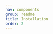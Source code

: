 ```yaml
---
nav: components
group: readme
title: Installation
order: 2
---
```


<code src="./index.tsx" inline></code>
